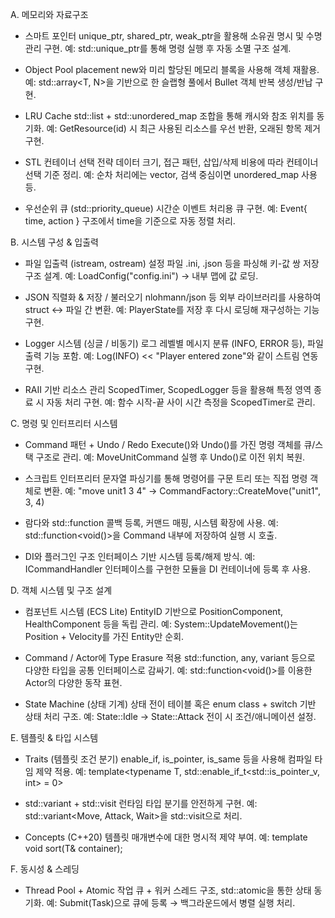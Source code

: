A. 메모리와 자료구조
- 스마트 포인터
unique_ptr, shared_ptr, weak_ptr을 활용해 소유권 명시 및 수명 관리 구현.
예: std::unique_ptr<Command>를 통해 명령 실행 후 자동 소멸 구조 설계.

- Object Pool
placement new와 미리 할당된 메모리 블록을 사용해 객체 재활용.
예: std::array<T, N>을 기반으로 한 슬랩형 풀에서 Bullet 객체 반복 생성/반납 구현.

- LRU Cache
std::list + std::unordered_map 조합을 통해 캐시와 참조 위치를 동기화.
예: GetResource(id) 시 최근 사용된 리소스를 우선 반환, 오래된 항목 제거 구현.

- STL 컨테이너 선택 전략
데이터 크기, 접근 패턴, 삽입/삭제 비용에 따라 컨테이너 선택 기준 정리.
예: 순차 처리에는 vector, 검색 중심이면 unordered_map 사용 등.

- 우선순위 큐 (std::priority_queue)
시간순 이벤트 처리용 큐 구현.
예: Event{ time, action } 구조에서 time을 기준으로 자동 정렬 처리.

B. 시스템 구성 & 입출력
- 파일 입출력 (istream, ostream)
설정 파일 .ini, .json 등을 파싱해 키-값 쌍 저장 구조 설계.
예: LoadConfig("config.ini") → 내부 맵에 값 로딩.

- JSON 직렬화 & 저장 / 불러오기
nlohmann/json 등 외부 라이브러리를 사용하여 struct ↔ 파일 간 변환.
예: PlayerState를 저장 후 다시 로딩해 재구성하는 기능 구현.

- Logger 시스템 (싱글 / 비동기)
로그 레벨별 메시지 분류 (INFO, ERROR 등), 파일 출력 기능 포함.
예: Log(INFO) << "Player entered zone"와 같이 스트림 연동 구현.

- RAII 기반 리소스 관리
ScopedTimer, ScopedLogger 등을 활용해 특정 영역 종료 시 자동 처리 구현.
예: 함수 시작-끝 사이 시간 측정을 ScopedTimer로 관리.

C. 명령 및 인터프리터 시스템
- Command 패턴 + Undo / Redo
Execute()와 Undo()를 가진 명령 객체를 큐/스택 구조로 관리.
예: MoveUnitCommand 실행 후 Undo()로 이전 위치 복원.

- 스크립트 인터프리터
문자열 파싱기를 통해 명령어를 구문 트리 또는 직접 명령 객체로 변환.
예: "move unit1 3 4" → CommandFactory::CreateMove("unit1", 3, 4)

- 람다와 std::function
콜백 등록, 커맨드 매핑, 시스템 확장에 사용.
예: std::function<void()>을 Command 내부에 저장하여 실행 시 호출.

- DI와 플러그인 구조
인터페이스 기반 시스템 등록/해제 방식.
예: ICommandHandler 인터페이스를 구현한 모듈을 DI 컨테이너에 등록 후 사용.

D. 객체 시스템 및 구조 설계
- 컴포넌트 시스템 (ECS Lite)
EntityID 기반으로 PositionComponent, HealthComponent 등을 독립 관리.
예: System::UpdateMovement()는 Position + Velocity를 가진 Entity만 순회.

- Command / Actor에 Type Erasure 적용
std::function, any, variant 등으로 다양한 타입을 공통 인터페이스로 감싸기.
예: std::function<void()>를 이용한 Actor의 다양한 동작 표현.

- State Machine (상태 기계)
상태 전이 테이블 혹은 enum class + switch 기반 상태 처리 구조.
예: State::Idle → State::Attack 전이 시 조건/애니메이션 설정.

E. 템플릿 & 타입 시스템
- Traits (템플릿 조건 분기)
enable_if, is_pointer, is_same 등을 사용해 컴파일 타임 제약 적용.
예: template<typename T, std::enable_if_t<std::is_pointer_v<T>, int> = 0>

- std::variant + std::visit
런타임 타입 분기를 안전하게 구현.
예: std::variant<Move, Attack, Wait>을 std::visit으로 처리.

- Concepts (C++20)
템플릿 매개변수에 대한 명시적 제약 부여.
예: template<Sortable T> void sort(T& container);

F. 동시성 & 스레딩
- Thread Pool + Atomic
작업 큐 + 워커 스레드 구조, std::atomic을 통한 상태 동기화.
예: Submit(Task)으로 큐에 등록 → 백그라운드에서 병렬 실행 처리.